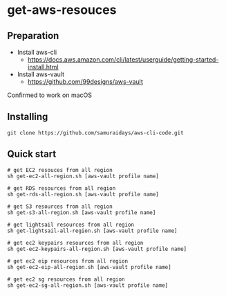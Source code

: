 # get-aws-resouces

## Preparation
- Install aws-cli
    - https://docs.aws.amazon.com/cli/latest/userguide/getting-started-install.html
- Install aws-vault
    - https://github.com/99designs/aws-vault

Confirmed to work on macOS

## Installing

```
git clone https://github.com/samuraidays/aws-cli-code.git
```

## Quick start

```
# get EC2 resouces from all region
sh get-ec2-all-region.sh [aws-vault profile name]

# get RDS resources from all region
sh get-rds-all-region.sh [aws-vault profile name]

# get S3 resources from all region
sh get-s3-all-region.sh [aws-vault profile name]

# get lightsail resources from all region
sh get-lightsail-all-region.sh [aws-vault profile name]

# get ec2 keypairs resources from all region
sh get-ec2-keypairs-all-region.sh [aws-vault profile name]

# get ec2 eip resources from all region
sh get-ec2-eip-all-region.sh [aws-vault profile name]

# get ec2 sg resources from all region
sh get-ec2-sg-all-region.sh [aws-vault profile name]
```